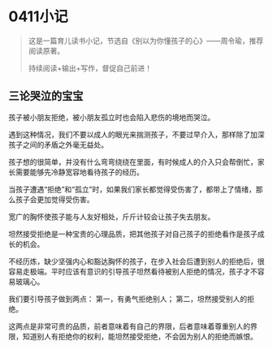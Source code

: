 # 0411小记

> 这是一篇育儿读书小记，节选自《别以为你懂孩子的心》——周令瑜，推荐阅读原著。
>
> 持续阅读+输出+写作，督促自己前进！

## 三论哭泣的宝宝

孩子被小朋友拒绝，被小朋友孤立时也会陷入悲伤的境地而哭泣。

遇到这种情况，我们不要以成人的眼光来揣测孩子，不要过早介入，那样除了加深孩子之间的矛盾之外毫无益处。

孩子想的很简单，并没有什么弯弯绕绕在里面，有时候成人的介入只会帮倒忙，家长需要能够先冷静宽容地看待孩子的经历。

当孩子遭遇“拒绝”和“孤立”时，如果我们家长都觉得受伤害了，都带上了情绪，那么孩子会更加觉得受伤害。

宽广的胸怀使孩子能与人友好相处，斤斤计较会让孩子失去朋友。

坦然接受拒绝是一种宝贵的心理品质，把其他孩子对自己孩子的拒绝看作是孩子成长的机会。

不经历炼，缺少坚强内心和豁达胸怀的孩子，在步入社会后遭到别人的拒绝后，很容易走极端。平时应该有意识的引导孩子坦然看待被别人拒绝的情况，孩子才不容易玻璃心。

我们要引导孩子做到两点：
第一，有勇气拒绝别人；
第二，坦然接受别人的拒绝。

这两点是非常可贵的品质，前者意味着有自己的界限，后者意味着尊重别人的界限，知道别人有拒绝你的权利，能坦然接受拒绝，不会因为别人的拒绝而嫉恨。



